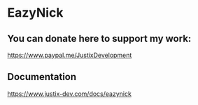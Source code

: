 # EazyNick

## You can donate here to support my work:
https://www.paypal.me/JustixDevelopment

## Documentation
https://www.justix-dev.com/docs/eazynick